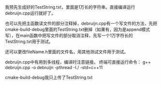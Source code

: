 我预先生成好的TestString.txt，里面是1万长的字符串。直接编译运行debruijn.cpp运行就好了。

也可以先把主函数读文件的部分注释掉，debruijn.cpp有一个写文件的方法，先把cmake-build-debug里面的TestString.txt删掉（如果有，因为是append模式写），在main函数中把写文件的部分取消注释，先写一个1万字符长的TestString.txt用于测试。

还可以更改fileName.h里面的文件名，用其他测试文件用于测试。

debruijn.cpp中有用到多线程，编译时注意链接。
终端可直接运行命令： g++ debruijn.cpp -o debruijn -pthread -I./ -std=c++11


cmake-build-debug我只上传了TestString.txt